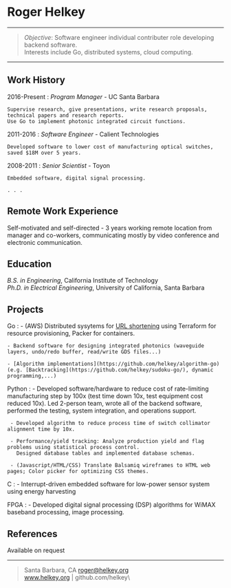 >
Roger Helkey
=========================

----

> <i>Objective</i>: Software engineer individual contributer role developing backend software.\
>    Interests include Go, distributed systems, cloud computing.

----


Work History
----------

2016-Present
:   <i>Program Manager</i> - UC Santa Barbara

    Supervise research, give presentations, write research proposals, technical papers and research reports.
    Use Go to implement photonic integrated circuit functions.

2011-2016
:   <i>Software Engineer</i> - Calient Technologies

    Developed software to lower cost of manufacturing optical switches, saved $18M over 5 years. 

2008-2011
:    <i>Senior Scientist</i> - Toyon

    Embedded software, digital signal processing.

    . . .


Remote Work Experience
------------
Self-motivated and self-directed - 3 years working remote location from manager and co-workers, 
  communicating mostly by video conference and electronic communication.


Education
---------
<i>B.S. in Engineering</i>, California Institute of Technology\
<i>Ph.D. in Electrical Engineering</i>, University of California, Santa Barbara


Projects
------------
Go
:   - (AWS) Distributed sysytems for [URL shortening](https://github.com/helkey/url-shorten) using Terraform for resource provisioning, Packer for containers.

    - Backend software for designing integrated photonics (waveguide layers, undo/redo buffer, read/write GDS files...)

    - [Algorithm implementations](https://github.com/helkey/algorithm-go) (e.g. [Backtracking](https://github.com/helkey/sudoku-go/), dynamic programming,...)
 
Python
:    - Developed software/hardware to reduce cost of rate-limiting manufacturing step by 100x 
            (test time down 10x, test equipment cost reduced 10x).
	 Led 2-person team, wrote all of the backend software, performed the testing, 
	 system integration, and operations support.

     - Developed algorithm to reduce process time of switch collimator alignment time by 10x.

     - Performance/yield tracking: Analyze production yield and flag problems using statistical process control.
       Designed database tables and implemented database schemas.

     - (Javascript/HTML/CSS) Translate Balsamiq wireframes to HTML web pages; Color picker for optimizing CSS themes.

C
:   - Interrupt-driven embedded software for low-power sensor system using energy harvesting

FPGA
:   - Developed digital signal processing (DSP) algorithms for WiMAX baseband processing, image processing. 





References
------------
Available on request

----
> Santa Barbara, CA
> <roger@helkey.org>\
> www.helkey.org | github.com/helkey\

